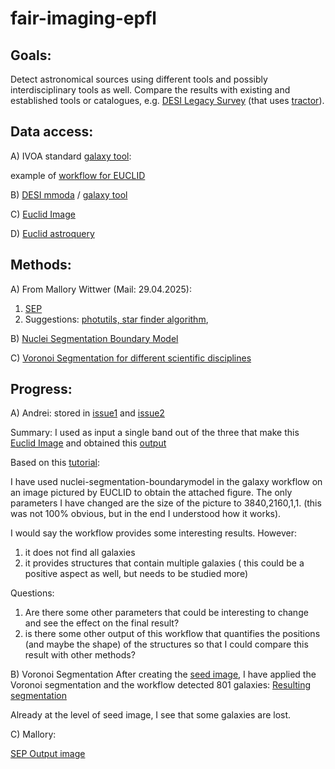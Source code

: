 # fair-imaging-epfl

## Goals:

Detect astronomical sources using different tools and possibly interdisciplinary tools as well.
Compare the results with existing and established tools or catalogues, e.g. [DESI Legacy Survey](https://www.legacysurvey.org/) (that uses [tractor](https://github.com/dstndstn/tractor)).




## Data access:

A) IVOA standard [galaxy tool](https://usegalaxy.eu/root?tool_id=toolshed.g2.bx.psu.edu/repos/astroteam/astronomical_archives/astronomical_archives/0.10.0): 
  
  example of [workflow for EUCLID](https://usegalaxy.eu/u/avariu/w/query-euclid)
   
  
B) [DESI mmoda](https://gitlab.renkulab.io/astronomy/mmoda/desi-legacy-survey) / [galaxy tool](https://galaxy.odahub.fr/root?tool_id=toolshed.g2.bx.psu.edu/repos/astroteam/desi_legacy_survey_astro_tool/desi_legacy_survey_astro_tool/0.0.1+galaxy0)

C) [Euclid Image](https://euclid.caltech.edu/image/euclid20250319d-euclid-deep-field-south-70x-zoom)

D) [Euclid astroquery](https://astroquery.readthedocs.io/en/latest/esa/euclid/euclid.html#cutout-search)


## Methods:
A) From Mallory Wittwer  (Mail: 29.04.2025):
  1) [SEP](https://sep.readthedocs.io/en/stable/tutorial.html)
  3) Suggestions: [photutils, star finder algorithm](https://photutils.readthedocs.io/en/stable/user_guide/index.html),

B) [Nuclei Segmentation Boundary Model](https://bioimage.io/#/?id=10.5281%2Fzenodo.5764892)

C) [Voronoi Segmentation for different scientific disciplines](https://github.com/galaxyproject/training-material/pull/5508#issuecomment-2830306324)


## Progress:
A) Andrei:
  stored in [issue1](https://github.com/FAIR-imaging/OSCARS-FIESTA/issues/23#issuecomment-2804841724) and [issue2](https://github.com/FAIR-imaging/OSCARS-FIESTA/issues/1#issuecomment-2829873631)

  Summary:
  I used as input a single band out of the three that make this [Euclid Image](https://euclid.caltech.edu/image/euclid20250319d-euclid-deep-field-south-70x-zoom) and obtained this [output](./Galaxy13-Overlay-images-on-data-12-and-data-2-output_png.png)

  Based on this [tutorial](https://training.galaxyproject.org/training-material/topics/imaging/tutorials/process-image-bioimageio/tutorial.html):
  
  
  I have used nuclei-segmentation-boundarymodel in the galaxy workflow on an image pictured by EUCLID to obtain the attached figure. The only parameters I have changed are the size of the picture to 3840,2160,1,1. (this was not 100% obvious, but in the end I understood how it works).
  
  I would say the workflow provides some interesting results. However:
  1) it does not find all galaxies
  2) it provides structures that contain multiple galaxies ( this could be a positive aspect as well, but needs to be studied more)

  Questions:
  1) Are there some other parameters that could be interesting to change and see the effect on the final result?
  2) is there some other output of this workflow that quantifies the positions (and maybe the shape) of the structures so that I could compare this result with other methods?

B) Voronoi Segmentation
  After creating the [seed image](seed.tiff), I have applied the Voronoi segmentation and the workflow detected 801 galaxies:
  [Resulting segmentation](Galaxy14-[Overlay-images-on-data-13-and-data-6-output_tiff].png)

  Already at the level of seed image, I see that some galaxies are lost.

C) Mallory:

[SEP Output image](mallory_sep_output.png)
  



